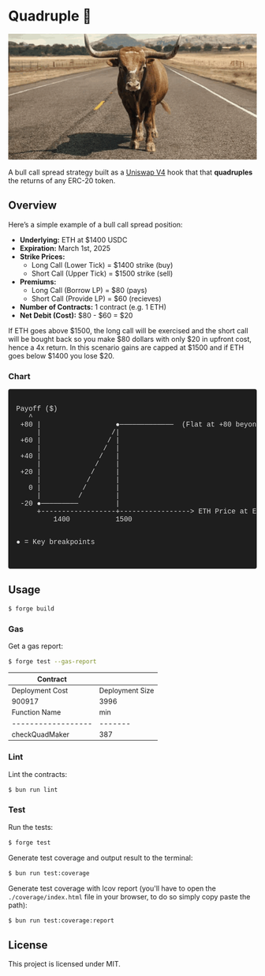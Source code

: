 # Quadruple 🐂

![gif](assets/quad_bull.gif)

A bull call spread strategy built as a [Uniswap V4](https://github.com/uniswap/v4-core/) hook that that **quadruples** the returns of any ERC-20 token.

## Overview

Here’s a simple example of a bull call spread position:

- **Underlying:** ETH at $1400 USDC
- **Expiration:** March 1st, 2025
- **Strike Prices:**
  - Long Call (Lower Tick) = $1400 strike (buy)
  - Short Call (Upper Tick) = $1500 strike (sell)
- **Premiums:**
  - Long Call (Borrow LP) = $80 (pays)
  - Short Call (Provide LP) = $60 (recieves)
- **Number of Contracts:** 1 contract (e.g. 1 ETH)
- **Net Debit (Cost):** $80 - $60 = $20

If ETH goes above $1500, the long call will be exercised and the short call will be bought back so you make $80 dollars with only $20 in upfront cost, hence a 4x return. In this scenario gains are capped at $1500 and if ETH goes below $1400 you lose $20.

### Chart

<!-- 
  Optional: If your Markdown renderer allows HTML + CSS, 
  you can include a <style> block for the custom class:
-->
<style>
.chart-container {
  background-color: #1e1e1e; 
  color: #dcdcdc; 
  padding: 16px; 
  border-radius: 4px;
  font-family: "Courier New", Courier, monospace;
  white-space: pre;      /* preserve all spacing exactly */
  overflow-x: auto; 
  overflow-y: auto;
}
</style>

<div class="chart-container">
Payoff ($)
   ^
 +80 |                  ●─────────────  (Flat at +80 beyond $1500)
     |                 /|             
 +60 |                / |             
     |               /  |             
 +40 |              /   |             
     |             /    |             
 +20 |            /     |             
     |           /      |             
   0 |          /       |             
     |         /        |             
 -20 ●─────────         |             
     +------------------+-----------------> ETH Price at Expiration
         1400           1500

● = Key breakpoints
</div>

</details>

## Usage

```bash
$ forge build
```

### Gas 

Get a gas report:

```sh
$ forge test --gas-report
```

| Contract         |           |
|------------------|-----------|
| Deployment Cost  | Deployment Size |
| 900917           | 3996      |
| Function Name    | min   | avg  | median | max  | # calls |
|------------------|-------|------|--------|------|---------|
| checkQuadMaker   | 387   | 6578 | 395    | 20406| 5       |

### Lint

Lint the contracts:

```sh
$ bun run lint
```

### Test

Run the tests:

```sh
$ forge test
```

Generate test coverage and output result to the terminal:

```sh
$ bun run test:coverage
```

Generate test coverage with lcov report (you'll have to open the `./coverage/index.html` file in your browser, to do so
simply copy paste the path):

```sh
$ bun run test:coverage:report
```

## License

This project is licensed under MIT.